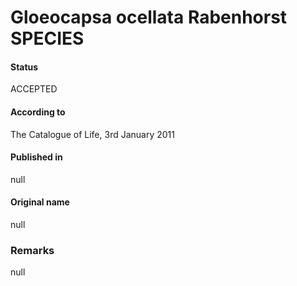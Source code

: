# Gloeocapsa ocellata Rabenhorst SPECIES

#### Status
ACCEPTED

#### According to
The Catalogue of Life, 3rd January 2011

#### Published in
null

#### Original name
null

### Remarks
null